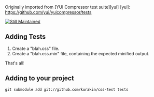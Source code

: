 Originally imported from [YUI Compressor test suite][yui]
[yui]: https://github.com/yui/yuicompressor/tests

[![Still Maintained](http://stillmaintained.com/kurakin/backup.png)](http://stillmaintained.com/kurakin/css-test)

Adding Tests
---
1. Create a "blah.css" file.
2. Create a "blah.css.min" file, containing the expected minified output.

That's all!

Adding to your project
---
    git submodule add git://github.com/kurakin/css-test tests
